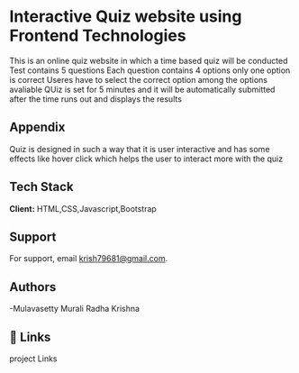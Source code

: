 
# Interactive Quiz website using Frontend Technologies

This is an online quiz website in which a time based quiz will be conducted 
Test contains 5 questions
Each question contains 4 options only one option is correct 
Useres have to select the correct option among the options avaliable
QUiz is set for 5 minutes and it will be automatically submitted after the time runs out and displays the results


## Appendix

Quiz is designed in such a way that it is user interactive and has some effects like hover click which helps the user to interact more with the quiz


## Tech Stack

**Client:** HTML,CSS,Javascript,Bootstrap




## Support

For support, email krish79681@gmail.com.


## Authors

-Mulavasetty Murali Radha Krishna


## 🔗 Links
project Links




